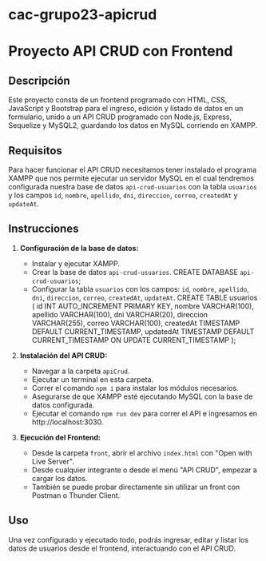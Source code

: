 # cac-grupo23-apicrud

# Proyecto API CRUD con Frontend

## Descripción

Este proyecto consta de un frontend programado con HTML, CSS, JavaScript y Bootstrap para el ingreso, edición y listado de datos en un formulario, unido a un API CRUD programado con Node.js, Express, Sequelize y MySQL2, guardando los datos en MySQL corriendo en XAMPP.

## Requisitos

Para hacer funcionar el API CRUD necesitamos tener instalado el programa XAMPP que nos permite ejecutar un servidor MySQL en el cual tendremos configurada nuestra base de datos `api-crud-usuarios` con la tabla `usuarios` y los campos `id`, `nombre`, `apellido`, `dni`, `direccion`, `correo`, `createdAt` y `updateAt`.

## Instrucciones

1. **Configuración de la base de datos:**
   - Instalar y ejecutar XAMPP.
   - Crear la base de datos `api-crud-usuarios`.
   CREATE DATABASE `api-crud-usuarios`;
   - Configurar la tabla `usuarios` con los campos: `id`, `nombre`, `apellido`, `dni`, `direccion`, `correo`, `createdAt`, `updateAt`.
   CREATE TABLE usuarios (
    id INT AUTO_INCREMENT PRIMARY KEY,
    nombre VARCHAR(100),
    apellido VARCHAR(100),
    dni VARCHAR(20),
    direccion VARCHAR(255),
    correo VARCHAR(100),
    createdAt TIMESTAMP DEFAULT CURRENT_TIMESTAMP,
    updatedAt TIMESTAMP DEFAULT CURRENT_TIMESTAMP ON UPDATE CURRENT_TIMESTAMP
   );

2. **Instalación del API CRUD:**
   - Navegar a la carpeta `apiCrud`.
   - Ejecutar un terminal en esta carpeta.
   - Correr el comando `npm i` para instalar los módulos necesarios.
   - Asegurarse de que XAMPP esté ejecutando MySQL con la base de datos configurada.
   - Ejecutar el comando `npm run dev` para correr el API e ingresamos en http://localhost:3030.

3. **Ejecución del Frontend:**
   - Desde la carpeta `front`, abrir el archivo `index.html` con "Open with Live Server".
   - Desde cualquier integrante o desde el menú "API CRUD", empezar a cargar los datos.
   - También se puede probar directamente sin utilizar un front con Postman o Thunder Client.

## Uso

Una vez configurado y ejecutado todo, podrás ingresar, editar y listar los datos de usuarios desde el frontend, interactuando con el API CRUD.

